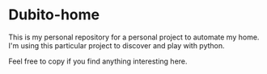 Dubito-home
===========

This is my personal repository for a personal project to automate my home.
I'm using this particular project to discover and play with python.

Feel free to copy if you find anything interesting here.

